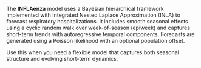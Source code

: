 The **INFLAenza** model uses a Bayesian hierarchical framework implemented with Integrated Nested Laplace Approximation (INLA) to forecast respiratory hospitalizations. It includes smooth seasonal effects using a cyclic random walk over week-of-season (epiweek) and captures short-term trends with autoregressive temporal components. Forecasts are generated using a Poisson likelihood with an optional population offset.

Use this when you need a flexible model that captures both seasonal structure and evolving short-term dynamics.